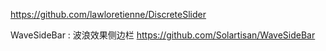 https://github.com/lawloretienne/DiscreteSlider

WaveSideBar : 波浪效果侧边栏
https://github.com/Solartisan/WaveSideBar

